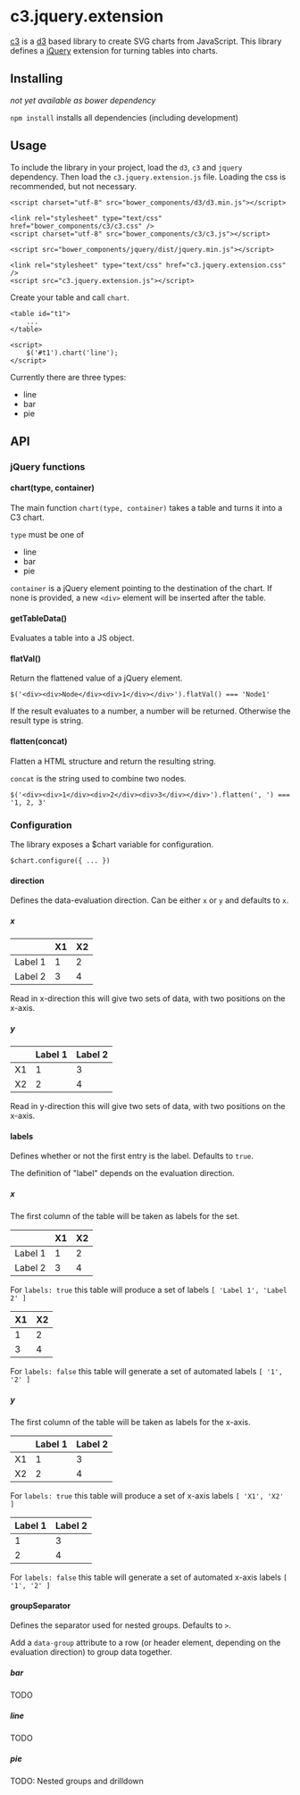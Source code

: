 # c3.jquery.extension #

[c3](http://c3js.org/) is a [d3](http://d3js.org/) based library to create SVG charts from JavaScript.
This library defines a [jQuery](http://jquery.com/) extension for turning tables into charts.

## Installing ##

_not yet available as bower dependency_

`npm install`
installs all dependencies (including development)

## Usage ##

To include the library in your project, load the `d3`, `c3` and `jquery` dependency.
Then load the `c3.jquery.extension.js` file. Loading the css is recommended, but not necessary.

```
<script charset="utf-8" src="bower_components/d3/d3.min.js"></script>

<link rel="stylesheet" type="text/css" href="bower_components/c3/c3.css" />
<script charset="utf-8" src="bower_components/c3/c3.js"></script>

<script src="bower_components/jquery/dist/jquery.min.js"></script>

<link rel="stylesheet" type="text/css" href="c3.jquery.extension.css" />
<script src="c3.jquery.extension.js"></script>
```

Create your table and call `chart`.

```
<table id="t1">
	...
</table>

<script>
	$('#t1').chart('line');
</script>
```

Currently there are three types:
* line
* bar
* pie

## API ##

### jQuery functions ###

#### chart(type, container) ####

The main function `chart(type, container)` takes a table and turns it into a C3 chart.

`type` must be one of
* line
* bar
* pie

`container` is a jQuery element pointing to the destination of the chart.
If none is provided, a new `<div>` element will be inserted after the table.

#### getTableData() ####

Evaluates a table into a JS object.

#### flatVal() ####

Return the flattened value of a jQuery element.

```
$('<div><div>Node</div><div>1</div></div>').flatVal() === 'Node1'
```

If the result evaluates to a number, a number will be returned.
Otherwise the result type is string.

#### flatten(concat) ####

Flatten a HTML structure and return the resulting string.

`concat` is the string used to combine two nodes.

```
$('<div><div>1</div><div>2</div><div>3</div></div>').flatten(', ') === '1, 2, 3'
```

### Configuration ###

The library exposes a $chart variable for configuration.

```
$chart.configure({ ... })
```

#### direction ####

Defines the data-evaluation direction. Can be either `x` or `y` and defaults to `x`.

##### x #####

|         | X1 | X2 |
| ------- | -- | -- |
| Label 1 | 1  | 2  |
| Label 2 | 3  | 4  |

Read in x-direction this will give two sets of data, with two positions on the x-axis.

##### y #####

|    | Label 1 | Label 2 |
| -- | ------- | ------- |
| X1 | 1       | 3       |
| X2 | 2       | 4       |

Read in y-direction this will give two sets of data, with two positions on the x-axis.

#### labels ####

Defines whether or not the first entry is the label. Defaults to `true`.

The definition of "label" depends on the evaluation direction.

##### x #####

The first column of the table will be taken as labels for the set.

|         | X1 | X2 |
| ------- | -- | -- |
| Label 1 | 1  | 2  |
| Label 2 | 3  | 4  |

For `labels: true` this table will produce a set of labels `[ 'Label 1', 'Label 2' ]`

| X1 | X2 |
| -- | -- |
| 1  | 2  |
| 3  | 4  |

For `labels: false` this table will generate a set of automated labels `[ '1', '2' ]`

##### y #####

The first column of the table will be taken as labels for the x-axis.

|    | Label 1 | Label 2 |
| -- | ------- | ------- |
| X1 | 1       | 3       |
| X2 | 2       | 4       |

For `labels: true` this table will produce a set of x-axis labels `[ 'X1', 'X2' ]`

| Label 1 | Label 2 |
| ------- | ------- |
| 1       | 3       |
| 2       | 4       |

For `labels: false` this table will generate a set of automated x-axis labels `[ '1', '2' ]`

#### groupSeparator ####

Defines the separator used for nested groups. Defaults to `>`.

Add a `data-group` attribute to a row (or header element, depending on the evaluation direction) to group data together.

##### bar #####

TODO

##### line #####

TODO

##### pie #####

TODO: Nested groups and drilldown